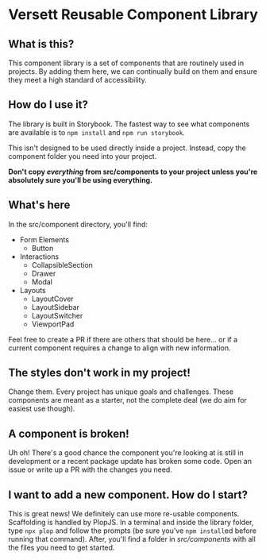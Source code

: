# Versett Reusable Component Library

## What is this?

This component library is a set of components that are routinely used in projects. By adding them here, we can continually build on them and ensure they meet a high standard of accessibility.

## How do I use it?

The library is built in Storybook. The fastest way to see what components are available is to `npm install` and `npm run storybook`.

This isn't designed to be used directly inside a project. Instead, copy the component folder you need into your project.

**Don't copy _everything_ from src/components to your project unless you're absolutely sure you'll be using everything.**

## What's here

In the src/component directory, you'll find:

- Form Elements
    - Button
- Interactions
    - CollapsibleSection
    - Drawer
    - Modal
- Layouts
    - LayoutCover
    - LayoutSidebar
    - LayoutSwitcher
    - ViewportPad

Feel free to create a PR if there are others that should be here... or if a current component requires a change to align with new information.

## The styles don't work in my project!

Change them. Every project has unique goals and challenges. These components are meant as a starter, not the complete deal (we do aim for easiest use though).

## A component is broken!

Uh oh! There's a good chance the component you're looking at is still in development or a recent package update has broken some code. Open an issue or write up a PR with the changes you need.

## I want to add a new component. How do I start?

This is great news! We definitely can use more re-usable components. Scaffolding is handled by PlopJS. In a terminal and inside the library folder, type `npx plop` and follow the prompts (be sure you've `npm install`ed before running that command). After, you'll find a folder in _src/components_ with all the files you need to get started.

